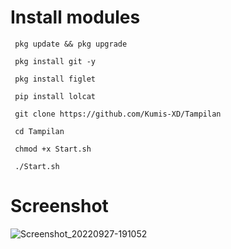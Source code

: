 # Install modules

     pkg update && pkg upgrade

     pkg install git -y

     pkg install figlet

     pip install lolcat

     git clone https://github.com/Kumis-XD/Tampilan

     cd Tampilan

     chmod +x Start.sh

     ./Start.sh

# Screenshot
![Screenshot_20220927-191052](https://user-images.githubusercontent.com/114278627/192526859-06f1c37e-6c99-42c5-84d0-8b252d27b4cd.png)
